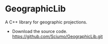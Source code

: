 GeographicLib
=============

A C++ library for geographic projections.

* Download the source code.
https://github.com/Sciumo/GeographicLib.git